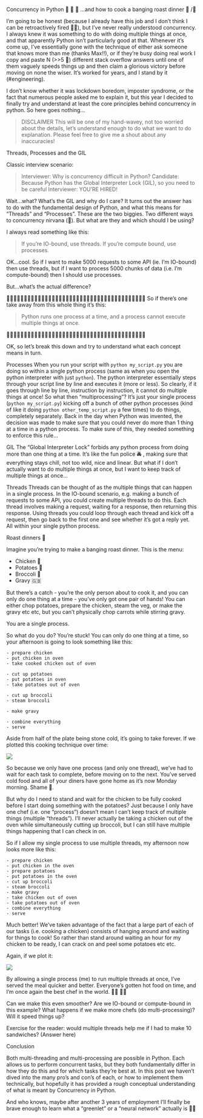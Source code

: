 Concurrency in Python 🐍 🐍 🐍
…and how to cook a banging roast dinner 🍖 /🥬 

I’m going to be honest (because I already have this job and I don’t think I can be retroactively fired 🤞😬), but I’ve never really understood concurrency. I always knew it was something to do with doing multiple things at once, and that apparently Python isn’t particularly good at that. Whenever it’s come up, I’ve essentially gone with the technique of either ask someone that knows more than me (thanks Max!!), or if they’re busy doing real work I copy and paste N (>>5 👀) different stack overflow answers until one of them vaguely speeds things up and then claim a glorious victory before moving on none the wiser. It’s worked for years, and I stand by it (#engineering).

I don’t know whether it was lockdown boredom, imposter syndrome, or the fact that numerous people asked me to explain it, but this year I decided to finally try and understand at least the core principles behind concurrency in python. So here goes nothing…


> DISCLAIMER
> This will be one of my hand-wavey, not too worried about the details, let’s understand enough to do what we want to do explanation. Please feel free to give me a shout about any inaccuracies!


Threads, Processes and the GIL

Classic interview scenario:


> Interviewer: Why is concurrency difficult in Python?
> Candidate: Because Python has the Global Interpreter Lock (GIL), so you need to be careful
> Interviewer: YOU’RE HIRED!

Wait…what? What’s the GIL and why do I care?
It turns out the answer has to do with the fundamental design of Python, and what this means for “Threads” and “Processes”. These are the two biggies. Two different ways to concurrency nirvana (🤘). But what are they and which should I be using?

I always read something like this:


> If you’re IO-bound, use threads. If you’re compute bound, use processes.

OK…cool. So if I want to make 5000 requests to some API (ie. I’m IO-bound) then use threads, but if I want to process 5000 chunks of data (i.e. I’m compute-bound) then I should use processes.

But…what’s the actual difference?

🌟🌟🌟🌟🌟🌟🌟🌟🌟🌟🌟🌟🌟🌟🌟🌟🌟🌟🌟🌟🌟🌟🌟🌟🌟🌟🌟🌟🌟🌟🌟🌟🌟🌟🌟🌟🌟🌟🌟🌟 
So if there’s one take away from this whole thing it’s this:


> Python runs one process at a time, and a process cannot execute multiple things at once.

🌟🌟🌟🌟🌟🌟🌟🌟🌟🌟🌟🌟🌟🌟🌟🌟🌟🌟🌟🌟🌟🌟🌟🌟🌟🌟🌟🌟🌟🌟🌟🌟🌟🌟🌟🌟🌟🌟🌟🌟

OK, so let’s break this down and try to understand what each concept means in turn.

Processes
When you run your script with `python my_script.py` you are doing so within a single python process (same as when you open the python interpreter with just `python`). The python interpreter essentially steps through your script line by line and executes it (more or less). So clearly, if it goes through line by line, instruction by instruction, it cannot do multiple things at once!
So what then “multiprocessing”? It’s just your single process (`python my_script.py`) kicking off a bunch of other python processes (kind of like it doing `python other_temp_script.py` a few times) to do things, completely separately.
Back in the day when Python was invented, the decision was made to make sure that you could never do more than 1 thing at a time in a python process. To make sure of this, they needed something to enforce this rule…

GIL
The “Global Interpreter Lock” forbids any python process from doing more than one thing at a time. It’s like the fun police 🚔 , making sure that everything stays chill, not too wild, nice and linear.
But what if I don’t actually want to do multiple things at once, but I want to keep track of multiple things at once…

Threads
Threads can be thought of as the multiple things that can happen in a single process. In the IO-bound scenario, e.g. making a bunch of requests to some API, you could create multiple threads to do this. Each thread involves making a request, waiting for a response, then returning this response. Using threads you could loop through each thread and kick off a request, then go back to the first one and see whether it’s got a reply yet. All within your single python process.


Roast dinners 🥲 

Imagine you’re trying to make a banging roast dinner. This is the menu:


- Chicken 🍗
- Potatoes 🥔
- Broccoli 🥦
- Gravy 🇬🇧 

But there’s a catch - you’re the only person about to cook it, and you can only do one thing at a time - you’ve only got one pair of hands! You can either chop potatoes, prepare the chicken, steam the veg, or make the gravy etc etc, but you can’t physically chop carrots while stirring gravy.

You are a single process.

So what do you do? You’re stuck! You can only do one thing at a time, so your afternoon is going to look something like this:


    - prepare chicken
    - put chicken in oven
    - take cooked chicken out of oven
    
    - cut up potatoes
    - put potatoes in oven
    - take potatoes out of oven
    
    - cut up broccoli
    - steam broccoli
    
    - make gravy
    
    - combine everything
    - serve

Aside from half of the plate being stone cold, it’s going to take forever. If we plotted this cooking technique over time:

![](https://paper-attachments.dropbox.com/s_041D9188E0AD959036E0E1C4ADF482CF4D6E651C9CB2FD56DEDF0915294F68C0_1609258067281_Quick+sheets+-+page+40+1.png)


So because we only have one process (and only one thread), we’ve had to wait for each task to complete, before moving on to the next. You’ve served cold food and all of your diners have gone home as it’s now Monday morning. Shame 🔔.

But why do I need to stand and wait for the chicken to be fully cooked before I start doing something with the potatoes? Just because I only have one chef (i.e. one “process”) doesn’t mean I can’t keep track of multiple things (multiple “threads”). I’ll never actually be taking a chicken out of the oven while simultaneously cutting up broccoli, but I can still have multiple things happening that I can check in on.

So if I allow my single process to use multiple threads, my afternoon now looks more like this:


    - prepare chicken
    - put chicken in the oven
    - prepare potatoes
    - put potatoes in the oven
    - cut up broccoli
    - steam broccoli
    - make gravy
    - take chicken out of oven
    - take potatoes out of oven
    - combine everything
    - serve

Much better! We’ve taken advantage of the fact that a large part of each of our tasks (i.e. cooking a chicken) consists of hanging around and waiting for things to cook! So rather than stand around waiting an hour for my chicken to be ready, I can crack on and peel some potatoes etc etc.

Again, if we plot it:

![](https://paper-attachments.dropbox.com/s_041D9188E0AD959036E0E1C4ADF482CF4D6E651C9CB2FD56DEDF0915294F68C0_1609257230320_Quick+sheets+-+page+41.png)


By allowing a single process (me) to run multiple threads at once, I’ve served the meal quicker and better. Everyone’s gotten hot food on time, and I’m once again the best chef in the world. 👨‍🍳 👩‍🍳

Can we make this even smoother?
Are we IO-bound or compute-bound in this example?
What happens if we make more chefs (do multi-processing)? Will it speed things up?

Exercise for the reader: would multiple threads help me if I had to make 10 sandwiches?
(Answer here)


Conclusion

Both multi-threading and multi-processing are possible in Python. Each allows us to perform concurrent tasks, but they both fundamentally differ in how they do this and for which tasks they’re best at. In this post we haven’t dived into the many pro’s and con’s of each, or how to implement them technically, but hopefully it has provided a rough conceptual understanding of what is meant by Concurrency in Python.

And who knows, maybe after another 3 years of employment I’ll finally be brave enough to learn what a “greenlet” or a “neural network” actually is 🤷‍♂️ 
